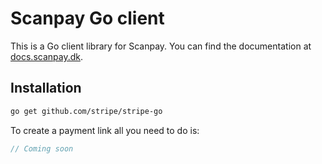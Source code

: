 # Scanpay Go client

This is a Go client library for Scanpay. You can find the documentation at [docs.scanpay.dk](https://docs.scanpay.dk/).

## Installation

```bash
go get github.com/stripe/stripe-go
```

To create a payment link all you need to do is:

```go
// Coming soon
```
